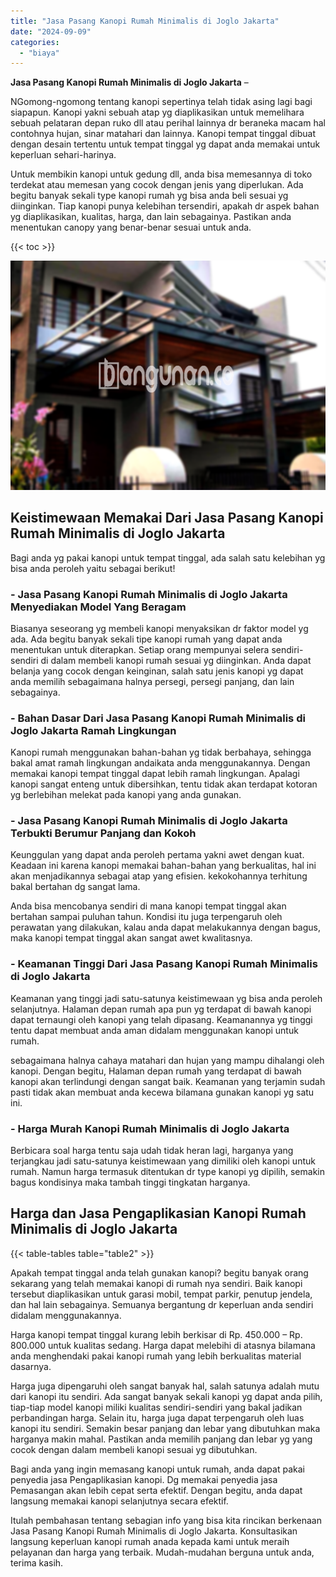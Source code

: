 ```yaml
---
title: "Jasa Pasang Kanopi Rumah Minimalis di Joglo Jakarta"
date: "2024-09-09"
categories: 
  - "biaya"
---
```


**Jasa Pasang Kanopi Rumah Minimalis di Joglo Jakarta** –

NGomong-ngomong tentang kanopi sepertinya telah tidak asing lagi bagi siapapun. Kanopi yakni sebuah atap yg diaplikasikan untuk memelihara sebuah pelataran depan ruko dll atau perihal lainnya dr beraneka macam hal contohnya hujan, sinar matahari dan lainnya. Kanopi tempat tinggal dibuat dengan desain tertentu untuk tempat tinggal yg dapat anda memakai untuk keperluan sehari-harinya.

Untuk membikin kanopi untuk gedung dll, anda bisa memesannya di toko terdekat atau memesan yang cocok dengan jenis yang diperlukan. Ada begitu banyak sekali type kanopi rumah yg bisa anda beli sesuai yg diinginkan. Tiap kanopi punya kelebihan tersendiri, apakah dr aspek bahan yg diaplikasikan, kualitas, harga, dan lain sebagainya. Pastikan anda menentukan canopy yang benar-benar sesuai untuk anda.

{{< toc >}}

![Jasa Pasang Kanopi Rumah Minimalis di Joglo Jakarta](/images/harga-kanopi-minimalis-09.png)

## Keistimewaan Memakai Dari Jasa Pasang Kanopi Rumah Minimalis di Joglo Jakarta

Bagi anda yg pakai kanopi untuk tempat tinggal, ada salah satu kelebihan yg bisa anda peroleh yaitu sebagai berikut!

### \- Jasa Pasang Kanopi Rumah Minimalis di Joglo Jakarta Menyediakan Model Yang Beragam

Biasanya seseorang yg membeli kanopi menyaksikan dr faktor model yg ada. Ada begitu banyak sekali tipe kanopi rumah yang dapat anda menentukan untuk diterapkan. Setiap orang mempunyai selera sendiri-sendiri di dalam membeli kanopi rumah sesuai yg diinginkan. Anda dapat belanja yang cocok dengan keinginan, salah satu jenis kanopi yg dapat anda memilih sebagaimana halnya persegi, persegi panjang, dan lain sebagainya.

### \- Bahan Dasar Dari Jasa Pasang Kanopi Rumah Minimalis di Joglo Jakarta Ramah Lingkungan

Kanopi rumah menggunakan bahan-bahan yg tidak berbahaya, sehingga bakal amat ramah lingkungan andaikata anda menggunakannya. Dengan memakai kanopi tempat tinggal dapat lebih ramah lingkungan. Apalagi kanopi sangat enteng untuk dibersihkan, tentu tidak akan terdapat kotoran yg berlebihan melekat pada kanopi yang anda gunakan.

### \- Jasa Pasang Kanopi Rumah Minimalis di Joglo Jakarta Terbukti Berumur Panjang dan Kokoh

Keunggulan yang dapat anda peroleh pertama yakni awet dengan kuat. Keadaan ini karena kanopi memakai bahan-bahan yang berkualitas, hal ini akan menjadikannya sebagai atap yang efisien. kekokohannya terhitung bakal bertahan dg sangat lama.

Anda bisa mencobanya sendiri di mana kanopi tempat tinggal akan bertahan sampai puluhan tahun. Kondisi itu juga terpengaruh oleh perawatan yang dilakukan, kalau anda dapat melakukannya dengan bagus, maka kanopi tempat tinggal akan sangat awet kwalitasnya.

### \- Keamanan Tinggi Dari Jasa Pasang Kanopi Rumah Minimalis di Joglo Jakarta

Keamanan yang tinggi jadi satu-satunya keistimewaan yg bisa anda peroleh selanjutnya. Halaman depan rumah apa pun yg terdapat di bawah kanopi dapat ternaungi oleh kanopi yang telah dipasang. Keamanannya yg tinggi tentu dapat membuat anda aman didalam menggunakan kanopi untuk rumah.

sebagaimana halnya cahaya matahari dan hujan yang mampu dihalangi oleh kanopi. Dengan begitu, Halaman depan rumah yang terdapat di bawah kanopi akan terlindungi dengan sangat baik. Keamanan yang terjamin sudah pasti tidak akan membuat anda kecewa bilamana gunakan kanopi yg satu ini.

### \- Harga Murah Kanopi Rumah Minimalis di Joglo Jakarta

Berbicara soal harga tentu saja udah tidak heran lagi, harganya yang terjangkau jadi satu-satunya keistimewaan yang dimiliki oleh kanopi untuk rumah. Namun harga termasuk ditentukan dr type kanopi yg dipilih, semakin bagus kondisinya maka tambah tinggi tingkatan harganya.

## Harga dan Jasa Pengaplikasian Kanopi Rumah Minimalis di Joglo Jakarta

{{< table-tables table="table2" >}}

Apakah tempat tinggal anda telah gunakan kanopi? begitu banyak orang sekarang yang telah memakai kanopi di rumah nya sendiri. Baik kanopi tersebut diaplikasikan untuk garasi mobil, tempat parkir, penutup jendela, dan hal lain sebagainya. Semuanya bergantung dr keperluan anda sendiri didalam menggunakannya.

Harga kanopi tempat tinggal kurang lebih berkisar di Rp. 450.000 – Rp. 800.000 untuk kualitas sedang. Harga dapat melebihi di atasnya bilamana anda menghendaki pakai kanopi rumah yang lebih berkualitas material dasarnya.

Harga juga dipengaruhi oleh sangat banyak hal, salah satunya adalah mutu dari kanopi itu sendiri. Ada sangat banyak sekali kanopi yg dapat anda pilih, tiap-tiap model kanopi miliki kualitas sendiri-sendiri yang bakal jadikan perbandingan harga. Selain itu, harga juga dapat terpengaruh oleh luas kanopi itu sendiri. Semakin besar panjang dan lebar yang dibutuhkan maka harganya makin mahal. Pastikan anda memilih panjang dan lebar yg yang cocok dengan dalam membeli kanopi sesuai yg dibutuhkan.

Bagi anda yang ingin memasang kanopi untuk rumah, anda dapat pakai penyedia jasa Pengaplikasian kanopi. Dg memakai penyedia jasa Pemasangan akan lebih cepat serta efektif. Dengan begitu, anda dapat langsung memakai kanopi selanjutnya secara efektif.

Itulah pembahasan tentang sebagian info yang bisa kita rincikan berkenaan Jasa Pasang Kanopi Rumah Minimalis di Joglo Jakarta. Konsultasikan langsung keperluan kanopi rumah anada kepada kami untuk meraih pelayanan dan harga yang terbaik. Mudah-mudahan berguna untuk anda, terima kasih.
